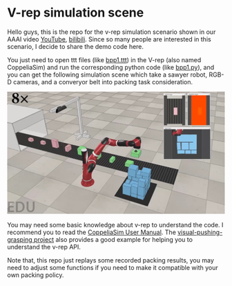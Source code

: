 # V-rep simulation scene
Hello guys, this is the repo for the v-rep simulation scenario shown in our AAAI video [YouTube](https://www.youtube.com/watch?v=hBzZA_21G3M&t=6s), [bilibili](https://www.bilibili.com/video/BV1st4y1H7kU/?vd_source=b1e4277847248c95062cf16ab3b58e73). Since so many people are interested in this scenario, I decide to share the demo code here. 

You just need to open ttt files (like [bpp1.ttt](bpp1.ttt)) in the V-rep (also named CoppeliaSim) and run the corresponding python code (like [bpp1.py](bpp1.py)), 
and you can get the following simulation scene which take a sawyer robot, RGB-D cameras, and a converyor belt into packing task consideration.

![IR-BPP](images/packing.png)

You may need some basic knowledge about v-rep to understand the code. I recommend you to read the [CoppeliaSim User Manual](https://www.coppeliarobotics.com/helpFiles/). The [visual-pushing-grasping project](https://github.com/andyzeng/visual-pushing-grasping) also provides a good example for helping you to understand the v-rep API.

Note that, this repo just replays some recorded packing results, you may need to adjust some functions if you need to make it compatible with your own packing policy.
